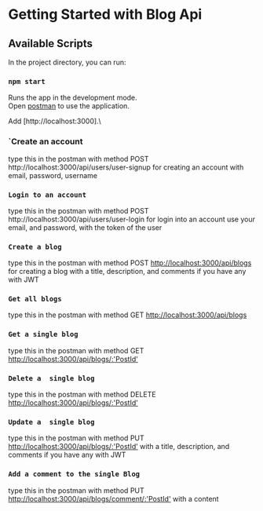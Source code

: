 # Getting Started with Blog Api

## Available Scripts

In the project directory, you can run:

### `npm start`

Runs the app in the development mode.\
Open [postman](http://localhost:3000) to use the application.

Add [http://localhost:3000].\

### `Create an account

 type this in the postman with method POST http://localhost:3000/api/users/user-signup for creating an account with email, password, username
 
### `Login to an account`

 type this in the postman with method POST http://localhost:3000/api/users/user-login for login into an account use your email, and password, with the token of the user
 
### `Create a blog`

 type this in the postman with method POST [http://localhost:3000/api/blogs](http://localhost:3000/api/blogs) for creating a blog with a title, description, and comments if you have any with JWT
 
### `Get all blogs`

 type this in the postman with method GET [http://localhost:3000/api/blogs](http://localhost:3000/api/blogs) 
 
### `Get a single blog`

 type this in the postman with method GET [http://localhost:3000/api/blogs/:'PostId'](http://localhost:3000/api/blogs/:'PostId')
 
### `Delete a  single blog`

 type this in the postman with method DELETE [http://localhost:3000/api/blogs/:'PostId'](http://localhost:3000/api/blogs/:'PostId')
 
### `Update a  single blog`

 type this in the postman with method PUT [http://localhost:3000/api/blogs/:'PostId'](http://localhost:3000/api/blogs/:'PostId') with a title, description, and comments if you have any with JWT
 
### `Add a comment to the single Blog`

 type this in the postman with method PUT 
      [http://localhost:3000/api/blogs/comment/:'PostId'](http://localhost:3000/api/blogs/comment/:'PostId') with a content 
 






 
